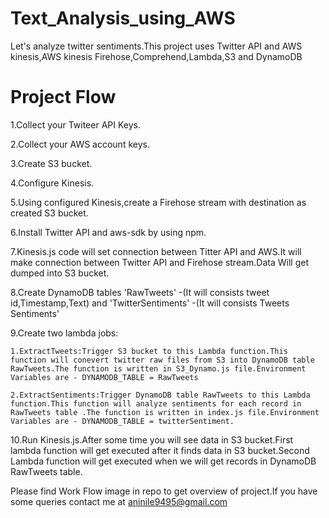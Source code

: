 # Text_Analysis_using_AWS
Let's analyze twitter sentiments.This project uses Twitter API and AWS kinesis,AWS kinesis Firehose,Comprehend,Lambda,S3 and DynamoDB

# Project Flow

1.Collect your Twiteer API Keys.

2.Collect your AWS account keys.

3.Create S3 bucket.

4.Configure Kinesis.

5.Using configured Kinesis,create a Firehose stream with destination as created S3 bucket.

6.Install Twitter API and aws-sdk by using npm.

7.Kinesis.js code will set connection between Titter API and AWS.It will make connection between Twitter API and Firehose stream.Data Will get dumped into S3 bucket.

8.Create DynamoDB tables 'RawTweets' -(It will consists tweet id,Timestamp,Text) and 'TwitterSentiments' -(It will consists 
Tweets Sentiments'

9.Create two lambda jobs:
    
    1.ExtractTweets:Trigger S3 bucket to this Lambda function.This function will conevert twitter raw files from S3 into DynamoDB table RawTweets.The function is written in S3_Dynamo.js file.Environment Variables are - DYNAMODB_TABLE = RawTweets
    
    2.ExtractSentiments:Trigger DynamoDB table RawTweets to this Lambda function.This function will analyze sentiments for each record in RawTweets table .The function is written in index.js file.Environment Variables are - DYNAMODB_TABLE = twitterSentiment.

10.Run Kinesis.js.After some time you will see data in S3 bucket.First lambda function will get executed after it finds data in S3 bucket.Second Lambda function will get executed when we will get records in DynamoDB RawTweets table. 

Please find Work Flow image in repo to get overview of project.If you have some queries contact me at aninile9495@gmail.com 
